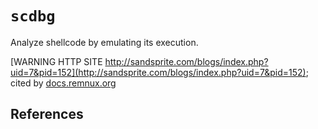 # `scdbg`

Analyze shellcode by emulating its execution.


[WARNING HTTP SITE http://sandsprite.com/blogs/index.php?uid=7&pid=152](http://sandsprite.com/blogs/index.php?uid=7&pid=152); cited by [docs.remnux.org](https://docs.remnux.org/discover-the-tools/dynamically+reverse-engineer+code/shellcode)


## References

